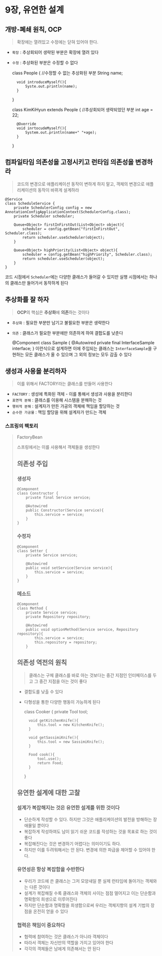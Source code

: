 # 9장, 유연한 설계
## 개방-폐쇄 원칙, OCP
> 확장에는 열려있고 수정에는 닫혀 있어야 한다.
* `확장` : 추상회되어 생략된 부분은 확장에 열려 있다
* `수정` : 추상화된 부분은 수정할 수 없다


    class People {
        //수정할 수 없는 추상화된 부분
        String name;

        void introduceMyself(){
            Syste.out.println(name);
        }
    }

    class KimKiHyun extends People {
        //추상회되어 생략되었던 부분
        int age = 22;
    
        @Override
        void inrtocudeMyself(){
            System.out.println(name+" "+age);
        }
    }

## 컴파일타임 의존성을 고정시키고 런타임 의존성을 변경하라
> 코드의 변경으로 애플리케이션 동작이 변하게 하지 말고, 객체의 변경으로 애플리케이션의 동작이 바뀌게 설계하라

    @Service
    class ScheduleService {
        private SchedulerConfig config = new AnnotationConfigApplicationContext(SchedulerConfig.class);
        private Scheduler scheduler;
    
        Queue<Object> firstInFirstOut(List<Object> object){
            scheduler = config.getBean("firstInFirstOut", Scheduler.class);
            return scheduler.useScheduler(object);
        }

        Queue<Object> highPriority(List<Object> object){
            scheduler = config.getBean("highPriority", Scheduler.class);
            return scheduler.useScheduler(object);
        }
    }
코드 시점에서 `Scheduler`에는 다양한 클래스가 들어갈 수 있지만 실행 시점에서는 하나의 클래스만 들어가서 동작하게 된다

## 추상화를 잘 하자
> **OCP**의 핵심은 **추상화**에 **의존**하는 것이다
* `추상화` : 필요한 부분만 남기고 불필요한 부분은 생략한다
* `의존` : 클래스가 필요한 부분에만 의존하게 하여 결합도를 낮춘다


    @Component
    class Sample {
        @Autowired
        private final InterfaceSample interface;
    }
이런식으로 설계하면 이에 주입되는 클래스는 `InterfaceSample`을 구현하는 모든 클래스가 올 수 있으며 그 외의 정보는 모두 감출 수 있다

## 생성과 사용을 분리하자
> 이를 위해서 FACTORY라는 클래스를 만들어 사용한다
* `FACTORY` : 생성에 특화된 객체 - 이를 통해서 생성과 사용을 분리한다
* `표면적 분해` : 클래스를 이용해 시스템을 분해하는 것
* `행위적 분해` : 설계자가 만든 가공의 객체에 책임을 할당하는 것
* `순수한 가공물` : 책임 할당을 위해 설계자가 만드는 객체

### 스프링의 팩토리
> FactoryBean<Object>

스프링에서는 이를 사용해서 객체들을 생성한다

## 의존성 주입
### 생성자
    @Component
    class Constructor {
        private final Service service;

        @Autowired
        public Constructor(Service service){
            this.service = service;
        }
    }
### 수정자
    @Component
    class Setter {
        private Service service;
    
        @Autowired
        public void setService(Service service){
            this.service = service;
        }
    }
### 메소드
    @Component
    class Method {
        private Service service;       
        private Repository repository;

        @Autowired
        public void optionMethod(Service service, Repository repository){
            this.service = service;
            this.repository = repository;
        }
## 의존성 역전의 원칙
> 클래스는 구체 클래스를 바로 아는 것보다는 중간 지점인 인터페이스를 두고 그 중간 지점을 아는 것이 좋다
* 결합도를 낮출 수 있다
* 다형성을 통한 다양한 행동이 가능하게 된다


    class Cooker {
        private Tool tool;

        void getKitchenKnife(){
            this.tool = new KitchenKnife();
        }
        
        void getSassimiKnife(){
            this.tool = new SassimiKnife();
        }

        Food cook(){
            tool.use();
            return Food;
        }
    }
## 유연한 설계에 대한 고찰
### 설계가 복잡해지는 것은 유연한 설계를 위한 것이다
* 단순하게 작성할 수 있다. 하지만 그것은 애플리케이션의 발전을 방해하는 장애물일 뿐이다
* 복잡하게 작성하여도 남이 읽기 쉬운 코드를 작성하는 것을 목표로 하는 것이 좋다
* 복잡해진다는 것은 변경하기 어렵다는 의미이기도 하다.
* 하지만 이를 두려워해서는 안 된다. 변경에 의한 파급을 제어할 수 있어야 한다.
### 유연성은 항상 복잡함을 수반한다
* 우리가 코드에 쓴 클래스는 그저 모양새일 뿐 실제 런타임에 돌아가는 객체와는 다른 것이다
* 설계가 복잡해질 수록 클래스와 객체의 사이는 점점 멀어지고 이는 단순함과 명확함의 희생으로 이루어진다
* 하지만 단순함과 명확함을 희생함으로써 우리는 객체지향의 설계 기법의 장점을 온전히 얻을 수 있다
### 협력은 책임이 중요하다
* 협력에 참여하는 것은 클래스가 아니라 객체이다
* 따라서 객체는 자신만의 역할을 가지고 있어야 한다
* 각각의 객체들은 남에게 의존해서는 안 된다